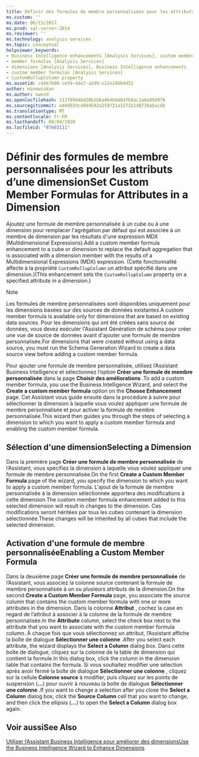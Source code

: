 ```yaml
---
title: Définir des formules de membre personnalisées pour les attributs d’une dimension | Microsoft Docs
ms.custom: ''
ms.date: 06/13/2017
ms.prod: sql-server-2014
ms.reviewer: ''
ms.technology: analysis-services
ms.topic: conceptual
helpviewer_keywords:
- Business Intelligence enhancements [Analysis Services], custom member formulas
- member formulas [Analysis Services]
- dimensions [Analysis Services], Business Intelligence enhancements
- custom member formulas [Analysis Services]
- CustomRollupColumn property
ms.assetid: c4467b08-ce59-4de7-a2d9-c22e246bdd52
author: minewiskan
ms.author: owend
ms.openlocfilehash: 112f8944bd20b2b6a464b0d84fb8ac1a0e89d976
ms.sourcegitcommit: ad4d92dce894592a259721a1571b1d8736abacdb
ms.translationtype: MT
ms.contentlocale: fr-FR
ms.lasthandoff: 08/04/2020
ms.locfileid: "87603111"
---
```

# <a name="set-custom-member-formulas-for-attributes-in-a-dimension"></a><span data-ttu-id="3860c-102">Définir des formules de membre personnalisées pour les attributs d’une dimension</span><span class="sxs-lookup"><span data-stu-id="3860c-102">Set Custom Member Formulas for Attributes in a Dimension</span></span>
  <span data-ttu-id="3860c-103">Ajoutez une formule de membre personnalisée à un cube ou à une dimension pour remplacer l'agrégation par défaut qui est associée à un membre de dimension par les résultats d'une expression MDX (Multidimensional Expressions).</span><span class="sxs-lookup"><span data-stu-id="3860c-103">Add a custom member formula enhancement to a cube or dimension to replace the default aggregation that is associated with a dimension member with the results of a Multidimensional Expressions (MDX) expression.</span></span> <span data-ttu-id="3860c-104">(Cette fonctionnalité affecte à la propriété `CustomRollupColumn` un attribut spécifié dans une dimension.)</span><span class="sxs-lookup"><span data-stu-id="3860c-104">(This enhancement sets the `CustomRollupColumn` property on a specified attribute in a dimension.)</span></span>  
  
> [!NOTE]  
>  <span data-ttu-id="3860c-105">Les formules de membre personnalisées sont disponibles uniquement pour les dimensions basées sur des sources de données existantes.</span><span class="sxs-lookup"><span data-stu-id="3860c-105">A custom member formula is available only for dimensions that are based on existing data sources.</span></span> <span data-ttu-id="3860c-106">Pour les dimensions qui ont été créées sans source de données, vous devez exécuter l'Assistant Génération de schéma pour créer une vue de source de données avant d'ajouter une formule de membre personnalisée.</span><span class="sxs-lookup"><span data-stu-id="3860c-106">For dimensions that were created without using a data source, you must run the Schema Generation Wizard to create a data source view before adding a custom member formula.</span></span>  
  
 <span data-ttu-id="3860c-107">Pour ajouter une formule de membre personnalisée, utilisez l’Assistant Business Intelligence et sélectionnez l’option **Créer une formule de membre personnalisée** dans la page **Choisir des améliorations** .</span><span class="sxs-lookup"><span data-stu-id="3860c-107">To add a custom member formula, you use the Business Intelligence Wizard, and select the **Create a custom member formula** option on the **Choose Enhancement** page.</span></span> <span data-ttu-id="3860c-108">Cet Assistant vous guide ensuite dans la procédure à suivre pour sélectionner la dimension à laquelle vous voulez appliquer une formule de membre personnalisée et pour activer la formule de membre personnalisée.</span><span class="sxs-lookup"><span data-stu-id="3860c-108">This wizard then guides you through the steps of selecting a dimension to which you want to apply a custom member formula and enabling the custom member formula.</span></span>  
  
## <a name="selecting-a-dimension"></a><span data-ttu-id="3860c-109">Sélection d'une dimension</span><span class="sxs-lookup"><span data-stu-id="3860c-109">Selecting a Dimension</span></span>  
 <span data-ttu-id="3860c-110">Dans la première page **Créer une formule de membre personnalisée** de l’Assistant, vous spécifiez la dimension à laquelle vous voulez appliquer une formule de membre personnalisée.</span><span class="sxs-lookup"><span data-stu-id="3860c-110">On the first **Create a Custom Member Formula** page of the wizard, you specify the dimension to which you want to apply a custom member formula.</span></span> <span data-ttu-id="3860c-111">L'ajout de la formule de membre personnalisée à la dimension sélectionnée apportera des modifications à cette dimension.</span><span class="sxs-lookup"><span data-stu-id="3860c-111">The custom member formula enhancement added to this selected dimension will result in changes to the dimension.</span></span> <span data-ttu-id="3860c-112">Ces modifications seront héritées par tous les cubes contenant la dimension sélectionnée.</span><span class="sxs-lookup"><span data-stu-id="3860c-112">These changes will be inherited by all cubes that include the selected dimension.</span></span>  
  
## <a name="enabling-a-custom-member-formula"></a><span data-ttu-id="3860c-113">Activation d'une formule de membre personnalisée</span><span class="sxs-lookup"><span data-stu-id="3860c-113">Enabling a Custom Member Formula</span></span>  
 <span data-ttu-id="3860c-114">Dans la deuxième page **Créer une formule de membre personnalisée** de l’Assistant, vous associez la colonne source contenant la formule de membre personnalisée à un ou plusieurs attributs de la dimension.</span><span class="sxs-lookup"><span data-stu-id="3860c-114">On the second **Create a Custom Member Formula** page, you associate the source column that contains the custom member formula with one or more attributes in the dimension.</span></span> <span data-ttu-id="3860c-115">Dans la colonne **Attribut** , cochez la case en regard de l’attribut à associer à la colonne de la formule de membre personnalisée.</span><span class="sxs-lookup"><span data-stu-id="3860c-115">In the **Attribute** column, select the check box next to the attribute that you want to associate with the custom member formula column.</span></span> <span data-ttu-id="3860c-116">À chaque fois que vous sélectionnez un attribut, l’Assistant affiche la boîte de dialogue **Sélectionner une colonne** .</span><span class="sxs-lookup"><span data-stu-id="3860c-116">After you select each attribute, the wizard displays the **Select a Column** dialog box.</span></span> <span data-ttu-id="3860c-117">Dans cette boîte de dialogue, cliquez sur la colonne de la table de dimension qui contient la formule.</span><span class="sxs-lookup"><span data-stu-id="3860c-117">In this dialog box, click the column in the dimension table that contains the formula.</span></span> <span data-ttu-id="3860c-118">Si vous souhaitez modifier une sélection après avoir fermé la boîte de dialogue **Sélectionner une colonne** , cliquez sur la cellule **Colonne source** à modifier, puis cliquez sur les points de suspension (**...**) pour ouvrir à nouveau la boîte de dialogue **Sélectionner une colonne** .</span><span class="sxs-lookup"><span data-stu-id="3860c-118">If you want to change a selection after you close the **Select a Column** dialog box, click the **Source Column** cell that you want to change, and then click the ellipsis (**...**) to open the **Select a Column** dialog box again.</span></span>  
  
## <a name="see-also"></a><span data-ttu-id="3860c-119">Voir aussi</span><span class="sxs-lookup"><span data-stu-id="3860c-119">See Also</span></span>  
 [<span data-ttu-id="3860c-120">Utiliser l’Assistant Business Intelligence pour améliorer des dimensions</span><span class="sxs-lookup"><span data-stu-id="3860c-120">Use the Business Intelligence Wizard to Enhance Dimensions</span></span>](../use-the-business-intelligence-wizard-to-enhance-dimensions.md)  
  
  
